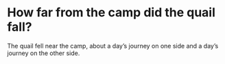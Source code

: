 # How far from the camp did the quail fall?

The quail fell near the camp, about a day’s journey on one side and a day’s journey on the other side.
